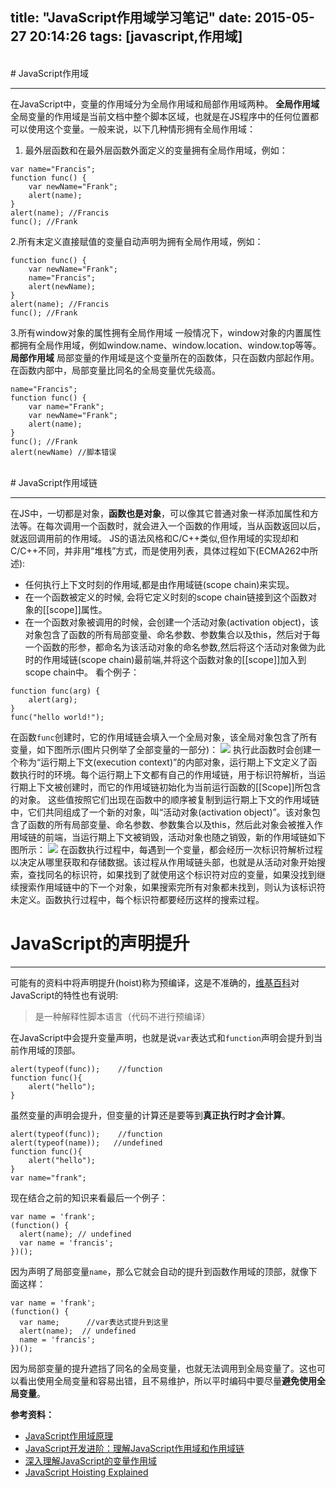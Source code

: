 title: "JavaScript作用域学习笔记"
date: 2015-05-27 20:14:26
tags: [javascript,作用域]
---
<br>
# JavaScript作用域


----------


在JavaScript中，变量的作用域分为全局作用域和局部作用域两种。
**全局作用域**
全局变量的作用域是当前文档中整个脚本区域，也就是在JS程序中的任何位置都可以使用这个变量。一般来说，以下几种情形拥有全局作用域：
1. 最外层函数和在最外层函数外面定义的变量拥有全局作用域，例如：
<!--more-->
```
var name="Francis";
function func() {
	var newName="Frank";
	alert(name);
}
alert(name); //Francis
func(); //Frank
```
2.所有末定义直接赋值的变量自动声明为拥有全局作用域，例如：
```
function func() {
	var newName="Frank";
	name="Francis";
	alert(newName);
}
alert(name); //Francis
func(); //Frank
```
3.所有window对象的属性拥有全局作用域
一般情况下，window对象的内置属性都拥有全局作用域，例如window.name、window.location、window.top等等。
**局部作用域**
局部变量的作用域是这个变量所在的函数体，只在函数内部起作用。在函数内部中，局部变量比同名的全局变量优先级高。
```
name="Francis";
function func() {
	var name="Frank";
	var newName="Frank";
	alert(name);
}
func(); //Frank
alert(newName) //脚本错误
```
<br>
# JavaScript作用域链


----------


在JS中，一切都是对象，**函数也是对象**，可以像其它普通对象一样添加属性和方法等。在每次调用一个函数时，就会进入一个函数的作用域，当从函数返回以后，就返回调用前的作用域。
JS的语法风格和C/C++类似,但作用域的实现却和C/C++不同，并非用“堆栈”方式，而是使用列表，具体过程如下(ECMA262中所述):

 - 任何执行上下文时刻的作用域,都是由作用域链(scope chain)来实现。
 - 在一个函数被定义的时候, 会将它定义时刻的scope chain链接到这个函数对象的[[scope]]属性。
 - 在一个函数对象被调用的时候，会创建一个活动对象(activation object)，该对象包含了函数的所有局部变量、命名参数、参数集合以及this，然后对于每一个函数的形参，都命名为该活动对象的命名参数,然后将这个活动对象做为此时的作用域链(scope chain)最前端,并将这个函数对象的[[scope]]加入到scope chain中。
看个例子：
```
function func(arg) {
	alert(arg);
}
func("hello world!");
```
在函数`func`创建时，它的作用域链会填入一个全局对象，该全局对象包含了所有变量，如下图所示(图片只例举了全部变量的一部分)：
![][1]
执行此函数时会创建一个称为“运行期上下文(execution context)”的内部对象，运行期上下文定义了函数执行时的环境。每个运行期上下文都有自己的作用域链，用于标识符解析，当运行期上下文被创建时，而它的作用域链初始化为当前运行函数的[[Scope]]所包含的对象。
这些值按照它们出现在函数中的顺序被复制到运行期上下文的作用域链中，它们共同组成了一个新的对象，叫“活动对象(activation object)”。该对象包含了函数的所有局部变量、命名参数、参数集合以及this，然后此对象会被推入作用域链的前端，当运行期上下文被销毁，活动对象也随之销毁，新的作用域链如下图所示：
![][2]
在函数执行过程中，每遇到一个变量，都会经历一次标识符解析过程以决定从哪里获取和存储数据。该过程从作用域链头部，也就是从活动对象开始搜索，查找同名的标识符，如果找到了就使用这个标识符对应的变量，如果没找到继续搜索作用域链中的下一个对象，如果搜索完所有对象都未找到，则认为该标识符未定义。函数执行过程中，每个标识符都要经历这样的搜索过程。
# JavaScript的声明提升

----------
可能有的资料中将声明提升(hoist)称为预编译，这是不准确的，[维基百科](http://zh.wikipedia.org/wiki/JavaScript)对JavaScript的特性也有说明:

> 是一种解释性脚本语言（代码不进行预编译）

在JavaScript中会提升变量声明，也就是说`var`表达式和`function`声明会提升到当前作用域的顶部。
```
alert(typeof(func));	//function
function func(){
	alert("hello");
}
```
虽然变量的声明会提升，但变量的计算还是要等到**真正执行时才会计算**。
```
alert(typeof(func));    //function
alert(typeof(name));   //undefined
function func(){
	alert("hello");
}
var name="frank";
```
现在结合之前的知识来看最后一个例子：
```
var name = 'frank';
(function() {
  alert(name); // undefined
  var name = 'francis';
})();
```
因为声明了局部变量`name`，那么它就会自动的提升到函数作用域的顶部，就像下面这样：
```
var name = 'frank';
(function() {
  var name;      //var表达式提升到这里
  alert(name);  // undefined
  name = 'francis';
})();
```
因为局部变量的提升遮挡了同名的全局变量，也就无法调用到全局变量了。这也可以看出使用全局变量和容易出错，且不易维护，所以平时编码中要尽量**避免使用全局变量**。


**参考资料：**

 - [JavaScript作用域原理](http://www.laruence.com/2009/05/28/863.html)   
 - [JavaScript开发进阶：理解JavaScript作用域和作用域链](http://www.cnblogs.com/lhb25/archive/2011/09/06/javascript-scope-chain.html)
 - [深入理解JavaScript的变量作用域](http://www.cnblogs.com/rainman/archive/2009/04/28/1445687.html#m5)
 - [JavaScript Hoisting   Explained](http://code.tutsplus.com/tutorials/quick-tip-javascript-hoisting-explained--net-15092)

  [1]: js-scope/9ed8a4b8gy1fy0dha4h99j20g0063t8l.jpg
  [2]: js-scope/9ed8a4b8gy1fy0dha64stj20iy0cgt8r.jpg
